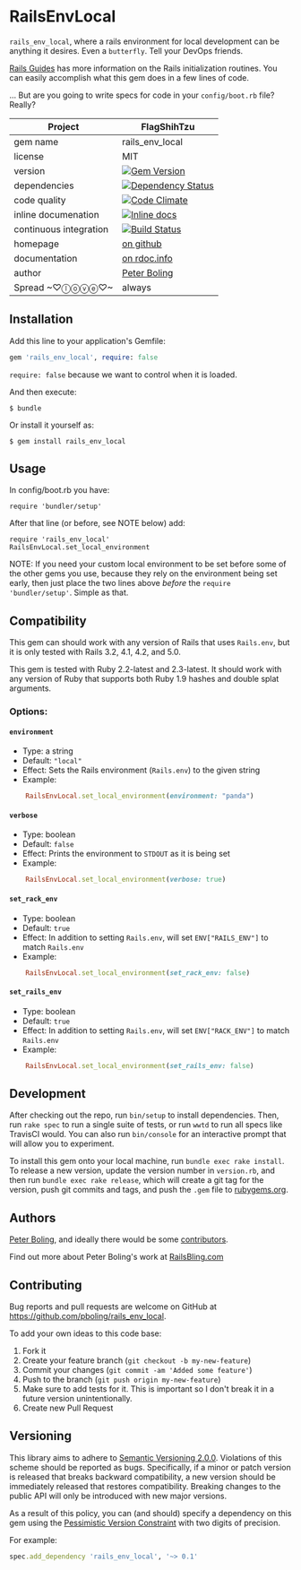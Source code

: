 # RailsEnvLocal

`rails_env_local`, where a rails environment for local development can be anything it desires.  Even a `butterfly`.  Tell your DevOps friends.

[Rails Guides](http://guides.rubyonrails.org/initialization.html) has more information on the Rails initialization routines.  You can easily accomplish what this gem does in a few lines of code.

... But are you going to write specs for code in your `config/boot.rb` file?  Really?


| Project                 |  FlagShihTzu      |
|------------------------ | ----------------- |
| gem name                |  rails_env_local    |
| license                 |  MIT              |
| version                 |  [![Gem Version](https://badge.fury.io/rb/rails_env_local.png)](http://badge.fury.io/rb/rails_env_local) |
| dependencies            |  [![Dependency Status](https://gemnasium.com/pboling/rails_env_local.png)](https://gemnasium.com/pboling/rails_env_local) |
| code quality            |  [![Code Climate](https://codeclimate.com/github/pboling/rails_env_local.png)](https://codeclimate.com/github/pboling/rails_env_local) |
| inline documenation     |  [![Inline docs](http://inch-ci.org/github/pboling/rails_env_local.png)](http://inch-ci.org/github/pboling/rails_env_local) |
| continuous integration  |  [![Build Status](https://secure.travis-ci.org/pboling/rails_env_local.png?branch=master)](https://travis-ci.org/pboling/rails_env_local) |
| homepage                |  [on github](https://github.com/pboling/rails_env_local) |
| documentation           |  [on rdoc.info](http://rdoc.info/github/pboling/rails_env_local/frames) |
| author                  |  [Peter Boling](https://coderbits.com/pboling) |
| Spread ~♡ⓛⓞⓥⓔ♡~      |  always |


## Installation

Add this line to your application's Gemfile:

```ruby
gem 'rails_env_local', require: false
```

`require: false` because we want to control when it is loaded.

And then execute:

    $ bundle

Or install it yourself as:

    $ gem install rails_env_local

## Usage

In config/boot.rb you have:

    require 'bundler/setup'

After that line (or before, see NOTE below) add:

    require 'rails_env_local'
    RailsEnvLocal.set_local_environment

NOTE: If you need your custom local environment to be set before some of the other gems you use, because they rely on the environment being set early, then just place the two lines above *before* the `require 'bundler/setup'`.  Simple as that.

## Compatibility

This gem can should work with any version of Rails that uses `Rails.env`, but it is only tested with Rails 3.2, 4.1, 4.2, and 5.0.

This gem is tested with Ruby 2.2-latest and 2.3-latest.  It should work with any version of Ruby that supports both Ruby 1.9 hashes and double splat arguments.

### Options:

#### `environment`
  * Type: a string
  * Default: `"local"`
  * Effect: Sets the Rails environment (`Rails.env`) to the given string
  * Example:
```ruby
    RailsEnvLocal.set_local_environment(environment: "panda")
```

#### `verbose`
  * Type: boolean
  * Default: `false`
  * Effect: Prints the environment to `STDOUT` as it is being set
  * Example:
```ruby
    RailsEnvLocal.set_local_environment(verbose: true)
```

#### `set_rack_env`
  * Type: boolean
  * Default: `true`
  * Effect: In addition to setting `Rails.env`, will set `ENV["RAILS_ENV"]` to match `Rails.env`
  * Example:
```ruby
    RailsEnvLocal.set_local_environment(set_rack_env: false)
```

#### `set_rails_env`
  * Type: boolean
  * Default: `true`
  * Effect: In addition to setting `Rails.env`, will set `ENV["RACK_ENV"]` to match `Rails.env`
  * Example:
```ruby
    RailsEnvLocal.set_local_environment(set_rails_env: false)
```

## Development

After checking out the repo, run `bin/setup` to install dependencies. Then, run `rake spec` to run a single suite of tests, or run `wwtd` to run all specs like TravisCI would. You can also run `bin/console` for an interactive prompt that will allow you to experiment.

To install this gem onto your local machine, run `bundle exec rake install`. To release a new version, update the version number in `version.rb`, and then run `bundle exec rake release`, which will create a git tag for the version, push git commits and tags, and push the `.gem` file to [rubygems.org](https://rubygems.org).

## Authors

[Peter Boling][mygithub], and ideally there would be some [contributors][contributors].

Find out more about Peter Boling's work at [RailsBling.com][railsbling]

## Contributing

Bug reports and pull requests are welcome on GitHub at https://github.com/pboling/rails_env_local.

To add your own ideas to this code base:

1. Fork it
2. Create your feature branch (`git checkout -b my-new-feature`)
3. Commit your changes (`git commit -am 'Added some feature'`)
4. Push to the branch (`git push origin my-new-feature`)
5. Make sure to add tests for it. This is important so I don't break it in a future version unintentionally.
6. Create new Pull Request


## Versioning

This library aims to adhere to [Semantic Versioning 2.0.0][semver].
Violations of this scheme should be reported as bugs. Specifically,
if a minor or patch version is released that breaks backward
compatibility, a new version should be immediately released that
restores compatibility. Breaking changes to the public API will
only be introduced with new major versions.

As a result of this policy, you can (and should) specify a
dependency on this gem using the [Pessimistic Version Constraint][pvc] with two digits of precision.

For example:

```ruby
spec.add_dependency 'rails_env_local', '~> 0.1'
```

[semver]: http://semver.org/
[pvc]: http://docs.rubygems.org/read/chapter/16#page74
[railsbling]: http://www.railsbling.com
[mygithub]: http://github.com/pboling
[contributors]: https://github.com/pboling/rails_env_local/contributors